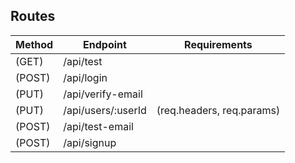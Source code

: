 
## Routes
Method|Endpoint| Requirements
---|---|---
(GET)  | /api/test|
(POST) | /api/login|
(PUT)  |/api/verify-email |
(PUT)  | /api/users/:userId | (req.headers, req.params)
(POST) | /api/test-email|
(POST) |/api/signup|
